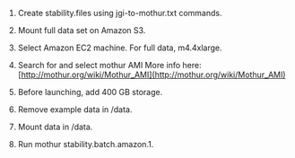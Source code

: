 1. Create stability.files using jgi-to-mothur.txt commands.

2. Mount full data set on Amazon S3.

3. Select Amazon EC2 machine. For full data, m4.4xlarge.

5. Search for and select mothur AMI
More info here: [http://mothur.org/wiki/Mothur_AMI](http://mothur.org/wiki/Mothur_AMI)

4. Before launching, add 400 GB storage.

5. Remove example data in /data.

6. Mount data in /data.

7. Run mothur stability.batch.amazon.1.
